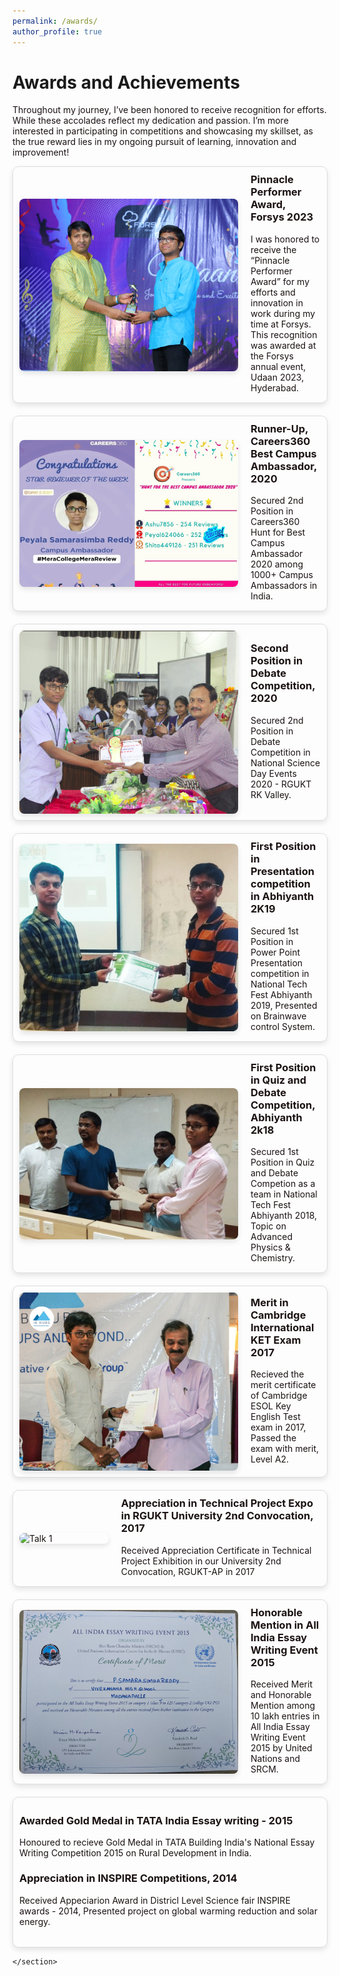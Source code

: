 ```yaml
---
permalink: /awards/
author_profile: true
---
```


  <div class="archive">    
      <h1 class="page__title">Awards and Achievements</h1>
      

<section class="page__content" itemprop="text">
    <p style="font-size: 14px; color: #1B1212">Throughout my journey, I’ve been honored to receive recognition for efforts. While these accolades reflect my dedication and passion. I’m more interested in participating in competitions and showcasing my skillset, as the true reward lies in my ongoing pursuit of learning, innovation and improvement!</p>

<div class="talk-container">
<div class="talk-item" style="color: #1B1212;">
<img src="../images/forsys1.jpeg" alt="Talk 1" class="talk-image" />
<div class="talk-details">
  <h3>Pinnacle Performer Award, Forsys 2023</h3>
  <p>I was honored to receive the “Pinnacle Performer Award” for my efforts and innovation in work during my time at Forsys. This recognition was awarded at the Forsys annual event, Udaan 2023, Hyderabad.
</p>
</div>
</div>

<div class="talk-item" style="color: #1B1212;">
<img src="../images/careers360.jpg" alt="Talk 1" class="talk-image" />
<div class="talk-details">
  <h3>Runner-Up, Careers360 Best Campus Ambassador, 2020</h3>
  <p>Secured 2nd Position in Careers360 Hunt for Best Campus Ambassador 2020 among 1000+ Campus Ambassadors in India.
</p>
</div>
</div>

<div class="talk-item" style="color: #1B1212;">
<img src="../images/g2.png" alt="Talk 1" class="talk-image" />
<div class="talk-details">
  <h3>Second Position in Debate Competition, 2020</h3>
  <p>Secured 2nd Position in Debate Competition in National Science Day Events 2020 - RGUKT RK Valley.
</p>
</div>
</div>

<div class="talk-item" style="color: #1B1212;">
<img src="../images/g7.jpg" alt="Talk 1" class="talk-image" />
<div class="talk-details">
  <h3>First Position in Presentation competition in Abhiyanth 2K19</h3>
  <p>Secured 1st Position in Power Point Presentation competition in National Tech Fest Abhiyanth 2019, Presented on Brainwave control System.
</p>
</div>
</div>

<div class="talk-item" style="color: #1B1212;">
<img src="../images/g3.jpeg" alt="Talk 1" class="talk-image" />
<div class="talk-details">
  <h3>First Position in Quiz and Debate Competition, Abhiyanth 2k18</h3>
  <p>Secured 1st Position in Quiz and Debate Competion as a team in National Tech Fest Abhiyanth 2018, Topic on Advanced Physics & Chemistry.
</p>
</div>
</div>
<div class="talk-item" style="color: #1B1212;">
  <img src="../images/g1.jpg" alt="Talk 1" class="talk-image" />
  <div class="talk-details">
    <h3>Merit in Cambridge International KET Exam 2017</h3>
    <p>Recieved the merit certificate of Cambridge ESOL Key English Test exam in 2017, Passed the exam with merit, Level A2.
  </p>
  </div>
  </div>
<div class="talk-item" style="color: #1B1212;">
<img src="../images/g5.jpg" alt="Talk 1" class="talk-image" />
<div class="talk-details">
  <h3>Appreciation in Technical Project Expo in RGUKT University 2nd Convocation, 2017 </h3>
  <p>Received Appreciation Certificate in Technical Project Exhibition in our University 2nd Convocation, RGUKT-AP in 2017
</p>
</div>
</div>

<div class="talk-item" style="color: #1B1212;">
<img src="../images/g8.jpg" alt="Talk 1" class="talk-image" />
<div class="talk-details">
  <h3>Honorable Mention in All India Essay Writing Event 2015</h3>
  <p>Received Merit and Honorable Mention among 10 lakh entries in All India Essay Writing Event 2015 by United Nations and SRCM.
</p>
</div>
</div>

<div class="talk-item" style="color: #1B1212;">
<div class="talk-details">
  <br>
  <h3>Awarded Gold Medal in TATA India Essay writing - 2015</h3>
  <p>Honoured to recieve Gold Medal in TATA Building India's National Essay Writing Competition 2015 on Rural Development in India.
</p><br>
<h3>Appreciation in INSPIRE Competitions, 2014</h3>
<p>Received Appeciarion Award in Districl Level Science fair INSPIRE awards - 2014, Presented project on global warming reduction and solar energy.
</p>
<br>
</div>
</div>


</div>

<style>
.talk-container {
display: flex;
flex-direction: column;
gap: 20px;
}

.talk-item {
display: flex;
align-items: center;
padding: 10px;
border: 1px solid #ddd;
border-radius: 10px;
box-shadow: 0 4px 8px rgba(0,0,0,0.1);
transition: box-shadow 0.3s ease-in-out;
}

.talk-item:hover {
box-shadow: 0 8px 16px rgba(0,0,0,0.2);
}

.talk-image {
width: 350px;
margin-right: 20px;
border-radius: 8px;
box-shadow: 0 4px 8px rgba(0,0,0,0.1);
}

.talk-details {
flex-grow: 1;
}

.talk-details h3 {
margin-top: 0;
}

.talk-details p {
margin: 5px 0;
font-size: 14px;
}
</style>


      
    </section>

  </div>
</div>
